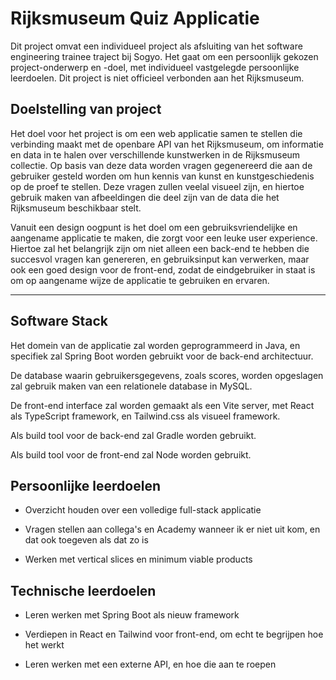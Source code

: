 # Rijksmuseum Quiz Applicatie

Dit project omvat een individueel project als afsluiting van het software engineering trainee traject bij Sogyo. Het gaat om een persoonlijk gekozen project-onderwerp en -doel, met individueel vastgelegde persoonlijke leerdoelen. Dit project is niet officieel verbonden aan het Rijksmuseum.



## Doelstelling van project

Het doel voor het project is om een web applicatie samen te stellen die verbinding maakt met de openbare API van het Rijksmuseum, om informatie en data in te halen over verschillende kunstwerken in de Rijksmuseum collectie. Op basis van deze data worden vragen gegenereerd die aan de gebruiker gesteld worden om hun kennis van kunst en kunstgeschiedenis op de proef te stellen. Deze vragen zullen veelal visueel zijn, en hiertoe gebruik maken van afbeeldingen die deel zijn van de data die het Rijksmuseum beschikbaar stelt.

Vanuit een design oogpunt is het doel om een gebruiksvriendelijke en aangename applicatie te maken, die zorgt voor een leuke user experience. Hiertoe zal het belangrijk zijn om niet alleen een back-end te hebben die succesvol vragen kan genereren, en gebruiksinput kan verwerken, maar ook een goed design voor de front-end, zodat de eindgebruiker in staat is om op aangename wijze de applicatie te gebruiken en ervaren.


***

## Software Stack

Het domein van de applicatie zal worden geprogrammeerd in Java, en specifiek zal Spring Boot worden gebruikt voor de back-end architectuur.

De database waarin gebruikersgegevens, zoals scores, worden opgeslagen zal gebruik maken van een relationele database in MySQL.

De front-end interface zal worden gemaakt als een Vite server, met React als TypeScript framework, en Tailwind.css als visueel framework.

Als build tool voor de back-end zal Gradle worden gebruikt.

Als build tool voor de front-end zal Node worden gebruikt.

## Persoonlijke leerdoelen

- Overzicht houden over een volledige full-stack applicatie

- Vragen stellen aan collega's en Academy wanneer ik er niet uit kom, en dat ook toegeven als dat zo is

- Werken met vertical slices en minimum viable products

## Technische leerdoelen

- Leren werken met Spring Boot als nieuw framework

- Verdiepen in React en Tailwind voor front-end, om echt te begrijpen hoe het werkt

- Leren werken met een externe API, en hoe die aan te roepen
